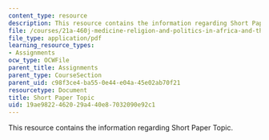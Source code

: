 ```yaml
---
content_type: resource
description: This resource contains the information regarding Short Paper Topic.
file: /courses/21a-460j-medicine-religion-and-politics-in-africa-and-the-african-diaspora-spring-2005/19ae9822462029a440e87032090e92c1_MIT21A_460JS05_srt_pap3_5.pdf
file_type: application/pdf
learning_resource_types:
- Assignments
ocw_type: OCWFile
parent_title: Assignments
parent_type: CourseSection
parent_uid: c98f3ce4-ba55-0e44-e04a-45e02ab70f21
resourcetype: Document
title: Short Paper Topic
uid: 19ae9822-4620-29a4-40e8-7032090e92c1
---
```

This resource contains the information regarding Short Paper Topic.

